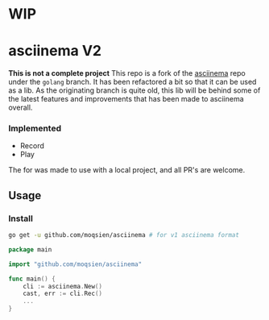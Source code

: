 # WIP
# asciinema V2 
**This is not a complete project** This repo is a fork of the [asciinema](github.com/moqsien/asciinema) repo under the `golang` branch. It has been refactored a bit so that it can be used as a lib. As the originating branch is quite old, this lib will be behind some of the latest features and improvements that has been made to asciinema overall. 

### Implemented
- Record
- Play

The for was made to use with a local project, and all PR's are welcome. 

## Usage
### Install
```sh
go get -u github.com/moqsien/asciinema # for v1 asciinema format
```

```go
package main

import "github.com/moqsien/asciinema"

func main() {
    cli := asciinema.New()
    cast, err := cli.Rec()
    ...
}
```
